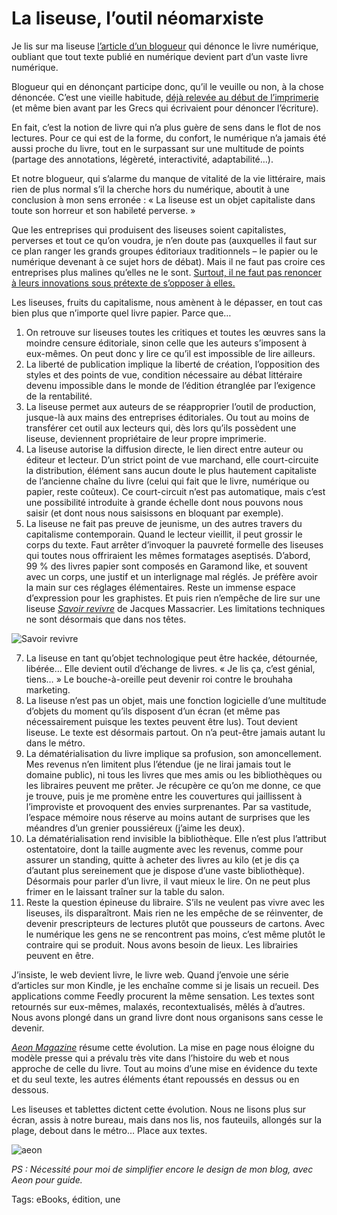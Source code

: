 # La liseuse, l’outil néomarxiste

Je lis sur ma liseuse [l’article d’un blogueur](http://mesmilleetunenuitsalire.over-blog.com/article-tout-bien-reflechi-je-dis-a-bas-le-livre-numerique-119382743.html) qui dénonce le livre numérique, oubliant que tout texte publié en numérique devient part d’un vaste livre numérique.

Blogueur qui en dénonçant participe donc, qu’il le veuille ou non, à la chose dénoncée. C’est une vieille habitude, [déjà relevée au début de l’imprimerie](/2012/09/07/johannes-trithemius-ou-les-451-croulants/) (et même bien avant par les Grecs qui écrivaient pour dénoncer l’écriture).

En fait, c’est la notion de livre qui n’a plus guère de sens dans le flot de nos lectures. Pour ce qui est de la forme, du confort, le numérique n’a jamais été aussi proche du livre, tout en le surpassant sur une multitude de points (partage des annotations, légèreté, interactivité, adaptabilité…).

Et notre blogueur, qui s’alarme du manque de vitalité de la vie littéraire, mais rien de plus normal s’il la cherche hors du numérique, aboutit à une conclusion à mon sens erronée : « La liseuse est un objet capitaliste dans toute son horreur et son habileté perverse. »

Que les entreprises qui produisent des liseuses soient capitalistes, perverses et tout ce qu’on voudra, je n’en doute pas (auxquelles il faut sur ce plan ranger les grands groupes éditoriaux traditionnels – le papier ou le numérique devenant à ce sujet hors de débat). Mais il ne faut pas croire ces entreprises plus malines qu’elles ne le sont. [Surtout, il ne faut pas renoncer à leurs innovations sous prétexte de s’opposer à elles.](/2013/09/05/la-strategie-du-judoka-pour-les-biens-communs/)

Les liseuses, fruits du capitalisme, nous amènent à le dépasser, en tout cas bien plus que n’importe quel livre papier. Parce que…

1. On retrouve sur liseuses toutes les critiques et toutes les œuvres sans la moindre censure éditoriale, sinon celle que les auteurs s’imposent à eux-mêmes. On peut donc y lire ce qu’il est impossible de lire ailleurs.
2. La liberté de publication implique la liberté de création, l’opposition des styles et des points de vue, condition nécessaire au débat littéraire devenu impossible dans le monde de l’édition étranglée par l’exigence de la rentabilité.
3. La liseuse permet aux auteurs de se réapproprier l’outil de production, jusque-là aux mains des entreprises éditoriales. Ou tout au moins de transférer cet outil aux lecteurs qui, dès lors qu’ils possèdent une liseuse, deviennent propriétaire de leur propre imprimerie.
4. La liseuse autorise la diffusion directe, le lien direct entre auteur ou éditeur et lecteur. D’un strict point de vue marchand, elle court-circuite la distribution, élément sans aucun doute le plus hautement capitaliste de l’ancienne chaîne du livre (celui qui fait que le livre, numérique ou papier, reste coûteux). Ce court-circuit n’est pas automatique, mais c’est une possibilité introduite à grande échelle dont nous pouvons nous saisir (et dont nous nous saisissons en bloquant par exemple).
5. La liseuse ne fait pas preuve de jeunisme, un des autres travers du capitalisme contemporain. Quand le lecteur vieillit, il peut grossir le corps du texte. Faut arrêter d’invoquer la pauvreté formelle des liseuses qui toutes nous offriraient les mêmes formatages aseptisés. D’abord, 99 % des livres papier sont composés en Garamond like, et souvent avec un corps, une justif et un interlignage mal réglés. Je préfère avoir la main sur ces réglages élémentaires. Reste un immense espace d’expression pour les graphistes. Et puis rien n’empêche de lire sur une liseuse [*Savoir revivre*](http://savoir-revivre.coerrance.org/) de Jacques Massacrier. Les limitations techniques ne sont désormais que dans nos têtes.

![Savoir revivre](https://tcrouzet.com/images_tc/2013/09/revivre-500x713.jpg)

7. La liseuse en tant qu’objet technologique peut être hackée, détournée, libérée… Elle devient outil d’échange de livres. « Je lis ça, c’est génial, tiens… » Le bouche-à-oreille peut devenir roi contre le brouhaha marketing.
8. La liseuse n’est pas un objet, mais une fonction logicielle d’une multitude d’objets du moment qu’ils disposent d’un écran (et même pas nécessairement puisque les textes peuvent être lus). Tout devient liseuse. Le texte est désormais partout. On n’a peut-être jamais autant lu dans le métro.
9. La dématérialisation du livre implique sa profusion, son amoncellement. Mes revenus n’en limitent plus l’étendue (je ne lirai jamais tout le domaine public), ni tous les livres que mes amis ou les bibliothèques ou les libraires peuvent me prêter. Je récupère ce qu’on me donne, ce que je trouve, puis je me promène entre les couvertures qui jaillissent à l’improviste et provoquent des envies surprenantes. Par sa vastitude, l’espace mémoire nous réserve au moins autant de surprises que les méandres d’un grenier poussiéreux (j’aime les deux).
10. La dématérialisation rend invisible la bibliothèque. Elle n’est plus l’attribut ostentatoire, dont la taille augmente avec les revenus, comme pour assurer un standing, quitte à acheter des livres au kilo (et je dis ça d’autant plus sereinement que je dispose d’une vaste bibliothèque). Désormais pour parler d’un livre, il vaut mieux le lire. On ne peut plus frimer en le laissant traîner sur la table du salon.
11. Reste la question épineuse du libraire. S’ils ne veulent pas vivre avec les liseuses, ils disparaîtront. Mais rien ne les empêche de se réinventer, de devenir prescripteurs de lectures plutôt que pousseurs de cartons. Avec le numérique les gens ne se rencontrent pas moins, c’est même plutôt le contraire qui se produit. Nous avons besoin de lieux. Les librairies peuvent en être.

J’insiste, le web devient livre, le livre web. Quand j’envoie une série d’articles sur mon Kindle, je les enchaîne comme si je lisais un recueil. Des applications comme Feedly procurent la même sensation. Les textes sont retournés sur eux-mêmes, malaxés, recontextualisés, mêlés à d’autres. Nous avons plongé dans un grand livre dont nous organisons sans cesse le devenir.

[*Aeon Magazine*](http://www.aeonmagazine.com/) résume cette évolution. La mise en page nous éloigne du modèle presse qui a prévalu très vite dans l’histoire du web et nous approche de celle du livre. Tout au moins d’une mise en évidence du texte et du seul texte, les autres éléments étant repoussés en dessus ou en dessous.

Les liseuses et tablettes dictent cette évolution. Nous ne lisons plus sur écran, assis à notre bureau, mais dans nos lis, nos fauteuils, allongés sur la plage, debout dans le métro… Place aux textes.

![aeon](https://tcrouzet.com/images_tc/2013/09/aeon.jpg)

*PS : Nécessité pour moi de simplifier encore le design de mon blog, avec Aeon pour guide.*

Tags: eBooks, édition, une